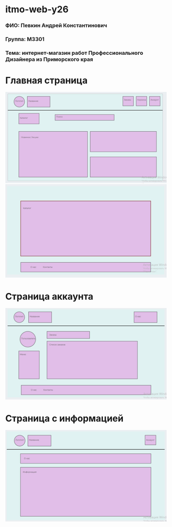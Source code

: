 # itmo-web-y26
### ФИО: Певкин Андрей Константинович 
### Группа: М3301

### Тема: интернет-магазин работ Профессионального Дизайнера из Приморского края

# Главная страница
![photo_4_2024-09-26_21-29-30.jpg](img%2Fphoto_4_2024-09-26_21-29-30.jpg)
![photo_2_2024-09-26_21-29-30.jpg](img%2Fphoto_2_2024-09-26_21-29-30.jpg)

# Страница аккаунта
![photo_1_2024-09-26_21-29-30.jpg](img%2Fphoto_1_2024-09-26_21-29-30.jpg)

# Страница с информацией
![photo_3_2024-09-26_21-29-30.jpg](img%2Fphoto_3_2024-09-26_21-29-30.jpg)